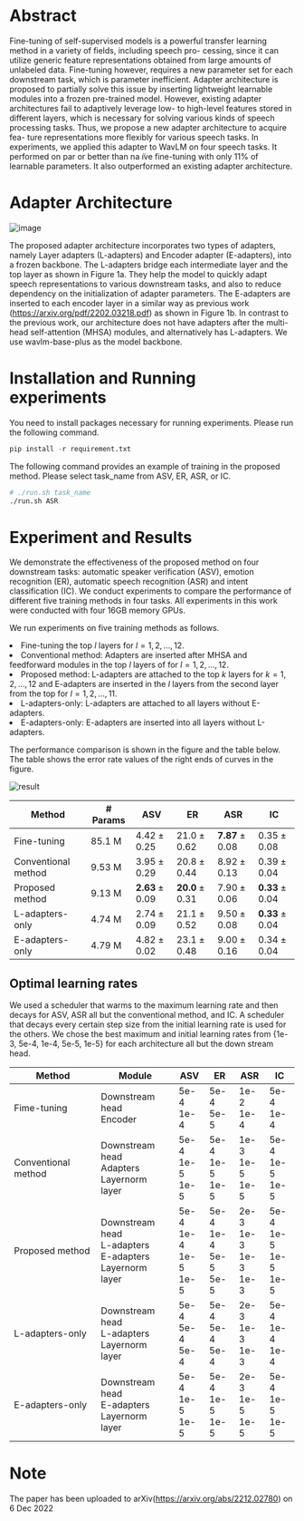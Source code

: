# Abstract
Fine-tuning of self-supervised models is a powerful transfer learning method in a variety of fields, including speech pro- cessing, since it can utilize generic feature representations obtained from large amounts of unlabeled data. Fine-tuning however, requires a new parameter set for each downstream task, which is parameter inefficient. Adapter architecture is proposed to partially solve this issue by inserting lightweight learnable modules into a frozen pre-trained model. However, existing adapter architectures fail to adaptively leverage low- to high-level features stored in different layers, which is necessary for solving various kinds of speech processing tasks. Thus, we propose a new adapter architecture to acquire fea- ture representations more flexibly for various speech tasks. In experiments, we applied this adapter to WavLM on four speech tasks. It performed on par or better than na ̈ıve fine-tuning with only 11% of learnable parameters. It also outperformed an existing adapter architecture.


# Adapter Architecture
<!-- <img width="337" alt="layeradapter" src="https://user-images.githubusercontent.com/48460458/189790212-b1863b1a-c985-4e1f-86a4-363cd9f31ffc.png"> -->
![image](https://user-images.githubusercontent.com/48460458/197088430-da3cc7ec-a271-4061-b74a-7ab48c11bdc1.png)

The proposed adapter architecture incorporates two types of adapters, namely Layer adapters (L-adapters) and Encoder adapter (E-adapters), into a frozen backbone. The L-adapters bridge each intermediate layer and the top layer as shown in Figure 1a. They help the model to quickly adapt speech representations to various downstream tasks, and also to reduce dependency on the initialization of adapter parameters. The E-adapters are inserted to each encoder layer in a similar way as previous work (https://arxiv.org/pdf/2202.03218.pdf) as shown in Figure 1b. In contrast to the previous work, our architecture does not have adapters after the multi-head self-attention (MHSA) modules, and alternatively has L-adapters.
We use wavlm-base-plus as the model backbone.

# Installation and Running experiments
You need to install packages necessary for running experiments. Please run the following command.
```python
pip install -r requirement.txt
```

The following command provides an example of training in the proposed method. Please select task_name from ASV, ER, ASR, or IC.
```sh
# ./run.sh task_name
./run.sh ASR
```

# Experiment and Results
<!-- ![result](https://user-images.githubusercontent.com/48460458/189800739-e711e953-9095-45d6-bdec-f509581965bb.png) -->

We demonstrate the effectiveness of the proposed method on
four downstream tasks: automatic speaker verification (ASV), emotion recognition (ER), automatic speech recognition (ASR) and intent classification (IC). 
We conduct experiments to compare the performance of different five training methods in four tasks.
All experiments in this work were conducted with four 16GB memory GPUs.

We run experiments on five training methods as follows.
    <li> Fine-tuning the top $l$ layers for $l = 1, 2, \dots ,12$. 
    <li> Conventional method: Adapters are inserted after MHSA and feedforward modules in the top $l$ layers of for $l = 1, 2, \dots , 12$.
    <li> Proposed method: L-adapters are attached to the top $k$ layers for $k = 1, 2, \dots , 12$ and E-adapters are inserted in the $l$ layers from the second layer from the top for $l = 1, 2, \dots, 11$.
    <li> L-adapters-only: L-adapters are attached to all layers without E-adapters.
    <li> E-adapters-only: E-adapters are inserted into all layers without L-adapters.

The performance comparison is shown in the figure and the table below. The table shows the error rate values of the right ends of curves in the figure.

![result](https://user-images.githubusercontent.com/48460458/190456712-4f6252a6-f931-45ee-bea1-68a022d7738f.png)


| Method              | # Params | ASV                                 | ER                                     | ASR                      | IC                        | 
| ------------------- | -------- | --------------------------------------- | ----------------------------------------- | ---------------------------- | ----------------------------- | 
| Fine-tuning         | 85.1 M   | $4.42\pm 0.25$                          | $21.0 \pm 0.62$                          | $\boldsymbol{7.87} \pm 0.08$ | $0.35 \pm 0.08$             | 
| Conventional method | 9.53 M   | $3.95 \pm0.29$                          | $20.8 \pm 0.44$                          | $8.92 \pm 0.13$              | $0.39 \pm 0.04$             | 
| Proposed method     | 9.13 M   | $\boldsymbol{2.63}\pm 0.09$ | $\boldsymbol{20.0} \pm 0.31$ | $7.90 \pm 0.06$              | $\boldsymbol{0.33} \pm 0.04$             | 
| L-adapters-only     | 4.74 M   | $2.74\pm 0.09$                          | $21.1 \pm 0.52$                          | $9.50 \pm 0.08$              | $\boldsymbol{0.33}\pm 0.04$ | 
| E-adapters-only     | 4.79 M   | $4.82\pm 0.02$                          | $23.1 \pm 0.48$                          | $9.00 \pm 0.16$              | $0.34 \pm 0.04$             | 



## Optimal learning rates
We used a scheduler that warms to the maximum
learning rate and then decays for ASV, ASR all but the
conventional method, and IC. A scheduler that decays every
certain step size from the initial learning rate is used for the
others. We chose the best maximum and initial learning rates
from {1e-3, 5e-4, 1e-4, 5e-5, 1e-5} for each architecture all but the down stream head.


| Method              | Module                                                         | ASV                                    | ER                                     | ASR                              | IC                                      | 
| ------------------- | -------------------------------------------------------------- | -------------------------------------- | -------------------------------------- | -------------------------------- | --------------------------------------- | 
| Fime-tuning         | Downstream head <br>Encoder                                    | 5e-4<br>1e-4                       | 5e-4<br>5e-5                      | 1e-2<br>1e-4                   | 5e-4<br>1e-4                        | 
| Conventional method | Downstream head<br>Adapters<br>Layernorm layer                 | 5e-4<br>1e-5<br>1e-5           | 5e-4<br>1e-5<br>1e-5           | 1e-3<br>1e-5<br>1e-5      | 5e-4<br>1e-5<br>1e-5            | 
| Proposed method     | Downstream head<br>L-adapters<br>E-adapters<br>Layernorm layer | 5e-4<br>1e-4<br>1e-5<br>1e-5 |5e-4 <br>1e-4<br>5e-5<br>5e-5 | 2e-3<br>1e-3<br>1e-3<br>1e-3 | 5e-4<br>1e-5 <br>1e-5 <br>1e-5 | 
| L-adapters-only     | Downstream head<br>L-adapters<br>Layernorm layer               | 5e-4<br>5e-4<br>5e-4             | 5e-4<br>5e-4<br>5e-4             | 2e-3<br>1e-3<br>1e-3          | 5e-4<br>1e-4<br>1e-4              | 
| E-adapters-only     | Downstream head<br>E-adapters<br>Layernorm layer               | 5e-4<br>1e-5<br>1e-5           | 5e-4<br>1e-5<br>1e-5           | 2e-3<br>1e-5<br>1e-5      | 5e-4<br>1e-5<br>1e-5            | 

# Note
The paper has been uploaded to arXiv(https://arxiv.org/abs/2212.02780) on 6 Dec 2022

